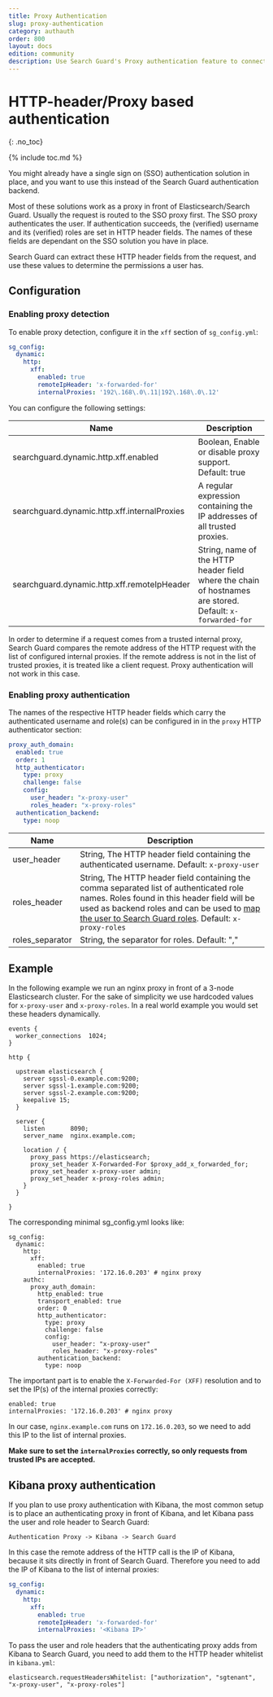 ```yaml
---
title: Proxy Authentication
slug: proxy-authentication
category: authauth
order: 800
layout: docs
edition: community
description: Use Search Guard's Proxy authentication feature to connect Elasticsearch to any third-party identity provider.
---
```

<!---
Copyright 2019 floragunn GmbH
-->

# HTTP-header/Proxy based authentication
{: .no_toc}

{% include toc.md %}

You might already have a single sign on (SSO) authentication solution in place, and you want to use this instead of the Search Guard authentication backend.

Most of these solutions work as a proxy in front of Elasticsearch/Search Guard. Usually the request is routed to the SSO proxy first. The SSO proxy authenticates the user. If authentication succeeds, the (verified) username and its (verified) roles are set in HTTP header fields. The names of these fields are dependant on the SSO solution you have in place.

Search Guard can extract these HTTP header fields from the request, and use these values to determine the permissions a user has.

## Configuration

### Enabling proxy detection

To enable proxy detection, configure it in the `xff` section of `sg_config.yml`:

```yaml
sg_config:
  dynamic:
    http:
      xff:
        enabled: true
        remoteIpHeader: 'x-forwarded-for'
        internalProxies: '192\.168\.0\.11|192\.168\.0\.12'
```

You can configure the following settings:

| Name | Description |
|---|---|
| searchguard.dynamic.http.xff.enabled | Boolean, Enable or disable proxy support. Default: true |
| searchguard.dynamic.http.xff.internalProxies | A regular expression containing the IP addresses of all trusted proxies. |
| searchguard.dynamic.http.xff.remoteIpHeader | String, name of the HTTP header field where the chain of hostnames are stored. Default: `x-forwarded-for` |

In order to determine if a request comes from a trusted internal proxy, Search Guard compares the remote address of the HTTP request with the list of configured internal proxies.  If the remote address is not in the list of trusted proxies, it is treated like a client request. Proxy authentication will not work in this case.  

### Enabling proxy authentication

The names of the respective HTTP header fields which carry the authenticated username and role(s) can be configured in in the `proxy` HTTP authenticator section:

```yaml
proxy_auth_domain:
  enabled: true
  order: 1
  http_authenticator:
    type: proxy
    challenge: false
    config:
      user_header: "x-proxy-user"
      roles_header: "x-proxy-roles"
  authentication_backend:
    type: noop
```

| Name | Description |
|---|---|
| user_header | String, The HTTP header field containing the authenticated username. Default: `x-proxy-user` |
| roles_header | String, The HTTP header field containing the comma separated list of authenticated role names. Roles found in this header field will be used as backend roles and can be used to [map the user to Search Guard roles](../_docs_roles_permissions/configuration_roles_mapping.md). Default: `x-proxy-roles` |
| roles_separator | String, the separator for roles. Default: ","  |


## Example

In the following example we run an nginx proxy in front of a 3-node Elasticsearch cluster. For the sake of simplicity we use hardcoded values for `x-proxy-user` and `x-proxy-roles`. In a real world example you would set these headers dynamically.

```
events {
  worker_connections  1024;
}

http {

  upstream elasticsearch {
    server sgssl-0.example.com:9200;
    server sgssl-1.example.com:9200;
    server sgssl-2.example.com:9200;
    keepalive 15;
  }

  server {
    listen       8090;
    server_name  nginx.example.com;

    location / {
      proxy_pass https://elasticsearch;
      proxy_set_header X-Forwarded-For $proxy_add_x_forwarded_for;
      proxy_set_header x-proxy-user admin;
      proxy_set_header x-proxy-roles admin;
    }
  }

}
```

The corresponding minimal sg_config.yml looks like:

```
sg_config:
  dynamic:
    http:
      xff:
        enabled: true
        internalProxies: '172.16.0.203' # nginx proxy
    authc:
      proxy_auth_domain:
        http_enabled: true
        transport_enabled: true
        order: 0
        http_authenticator:
          type: proxy
          challenge: false
          config:
            user_header: "x-proxy-user"
            roles_header: "x-proxy-roles"
        authentication_backend:
          type: noop
```

The important part is to enable the `X-Forwarded-For (XFF)` resolution and to set the IP(s) of the internal proxies correctly:

```
enabled: true
internalProxies: '172.16.0.203' # nginx proxy
```
In our case, `nginx.example.com` runs on `172.16.0.203`, so we need to  add this IP to the list of internal proxies.

**Make sure to set the `internalProxies` correctly, so only requests  from trusted IPs are accepted.**

## Kibana proxy authentication

If you plan to use proxy authentication with Kibana, the most common setup is to place an authenticating proxy in front of Kibana, and let Kibana pass the user and role header to Search Guard:

```
Authentication Proxy -> Kibana -> Search Guard
```

In this case the remote address of the HTTP call is the IP of Kibana, because it sits directly in front of Search Guard. Therefore you need to add the IP of Kibana to the list of internal proxies:

```yaml
sg_config:
  dynamic:
    http:
      xff:
        enabled: true
        remoteIpHeader: 'x-forwarded-for'
        internalProxies: '<Kibana IP>'
```

To pass the user and role headers that the authenticating proxy adds from Kibana to Search Guard, you need to add them to the HTTP header whitelist in `kibana.yml`:

```
elasticsearch.requestHeadersWhitelist: ["authorization", "sgtenant", "x-proxy-user", "x-proxy-roles"]

```
